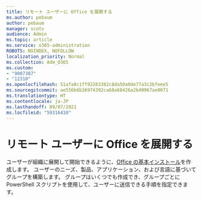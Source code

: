 ```yaml
---
title: リモート ユーザーに Office を展開する
ms.author: pebaum
author: pebaum
manager: scotv
audience: Admin
ms.topic: article
ms.service: o365-administration
ROBOTS: NOINDEX, NOFOLLOW
localization_priority: Normal
ms.collection: Adm_O365
ms.custom:
- "9007387"
- "12310"
ms.openlocfilehash: 51afa8c1ff92263382c8da50a0de77a3c2bfeee5
ms.sourcegitcommit: ae556b6b26974392ca68a68426a2b40967ae0071
ms.translationtype: HT
ms.contentlocale: ja-JP
ms.lasthandoff: 09/07/2021
ms.locfileid: "59316410"
---
```

# <a name="deploy-office-to-remote-users"></a>リモート ユーザーに Office を展開する

ユーザーが組織に展開して開始できるように、[Office の基本インストール](https://admin.microsoft.com/Adminportal/Home#/officeremoteinstall)を作成します。 ユーザーのニーズ、製品、アプリケーション、および言語に基づいてグループを構築します。 グループはいくつでも作成でき、グループごとに PowerShell スクリプトを使用して、ユーザーに送信できる手順を指定できます。